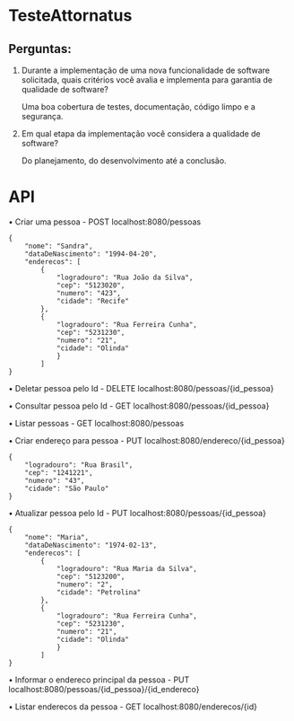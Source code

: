 # TesteAttornatus

## Perguntas: 

1.	Durante a implementação de uma nova funcionalidade de software solicitada, quais critérios você avalia e implementa para garantia de qualidade de software?

    Uma boa cobertura de testes, documentação, código limpo e a segurança.

2.	Em qual etapa da implementação você considera a qualidade de software?

    Do planejamento, do desenvolvimento até a conclusão.



# API

•	Criar uma pessoa   -      POST  localhost:8080/pessoas

```
{
    "nome": "Sandra",
    "dataDeNascimento": "1994-04-20",
    "enderecos": [
        {
            "logradouro": "Rua João da Silva",
            "cep": "5123020",
            "numero": "423",
            "cidade": "Recife"
        },
        {
            "logradouro": "Rua Ferreira Cunha",
            "cep": "5231230",
            "numero": "21",
            "cidade": "Olinda"
            }
        ]
}
```

•	Deletar pessoa pelo Id   -    DELETE  localhost:8080/pessoas/{id_pessoa}

•	Consultar pessoa pelo Id   -    GET  localhost:8080/pessoas/{id_pessoa}

•	Listar pessoas   -     GET  localhost:8080/pessoas

•	Criar endereço para pessoa   -     PUT  localhost:8080/endereco/{id_pessoa}

```
{
    "logradouro": "Rua Brasil",
    "cep": "1241221",
    "numero": "43",
    "cidade": "São Paulo"
}
```

•	Atualizar pessoa pelo Id   -     PUT  localhost:8080/pessoas/{id_pessoa}

```
{
    "nome": "Maria",
    "dataDeNascimento": "1974-02-13",
    "enderecos": [
        {
            "logradouro": "Rua Maria da Silva",
            "cep": "5123200",
            "numero": "2",
            "cidade": "Petrolina"
        },
        {
            "logradouro": "Rua Ferreira Cunha",
            "cep": "5231230",
            "numero": "21",
            "cidade": "Olinda"
            }
        ]
}
```


•	Informar o endereco principal da pessoa   -     PUT  localhost:8080/pessoas/{id_pessoa}/{id_endereco}

•	Listar enderecos da pessoa   -     GET  localhost:8080/enderecos/{id}


